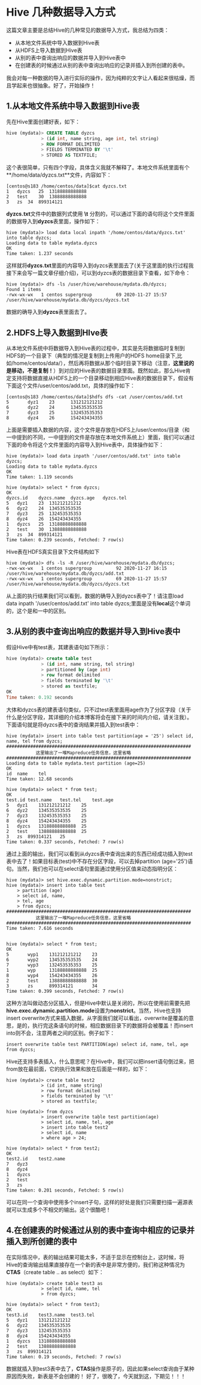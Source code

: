 # Hive 几种数据导入方式

这篇文章主要是总结Hive的几种常见的数据导入方式，我总结为四类：

* 从本地文件系统中导入数据到Hive表
* 从HDFS上导入数据到Hive表
* 从别的表中查询出响应的数据并导入到Hive表中
* 在创建表的时候通过从别的表中查询出响应的记录并插入到所创建的表中。

我会对每一种数据的导入进行实际的操作，因为纯粹的文字让人看起来很枯燥，而且学起来也很抽象。好了，开始操作！

## 1.从本地文件系统中导入数据到Hive表

先在Hive里面创建好表，如下：

```sql
hive (mydata)> CREATE TABLE dyzcs
             > (id int, name string, age int, tel string)
             > ROW FORMAT DELIMITED
             > FIELDS TERMINATED BY '\t'
             > STORED AS TEXTFILE;
```

这个表很简单，只有四个字段，具体含义我就不解释了。本地文件系统里面有个**/home/data/dyzcs.txt**文件，内容如下：

```
[centos@s183 /home/centos/data]$cat dyzcs.txt 
1	dyzcs	25	13188888888888
2	test	30	13888888888888
3	zs	34	899314121
```

**dyzcs.txt**文件中的数据列式使用 **\t** 分割的，可以通过下面的语句将这个文件里面的数据导入到**dyzcs**表里面，操作如下：

```shell
hive (mydata)> load data local inpath '/home/centos/data/dyzcs.txt' into table dyzcs;
Loading data to table mydata.dyzcs
OK
Time taken: 1.237 seconds
```

这样就将**dyzcs.txt**里面的内容导入到dyzcs表里面去了(关于这里面的执行过程我接下来会写一篇文章仔细介绍)，可以到dyzcs表的数据目录下查看，如下命令：

```shell
hive (mydata)> dfs -ls /user/hive/warehouse/mydata.db/dyzcs;
Found 1 items
-rwx-wx-wx   1 centos supergroup         69 2020-11-27 15:57 /user/hive/warehouse/mydata.db/dyzcs/dyzcs.txt
```

数据的确导入到**dyzcs**表里面去了。

## 2.HDFS上导入数据到HIve表

从本地文件系统中将数据导入到Hive表的过程中，其实是先将数据临时复制到HDFS的一个目录下（典型的情况是复制到上传用户的HDFS home目录下,比如/home/centos/data/），然后再将数据从那个临时目录下移动（注意，**这里说的是移动，不是复制！**）到对应的Hive表的数据目录里面。既然如此，那么Hive肯定支持将数据直接从HDFS上的一个目录移动到相应Hive表的数据目录下，假设有下面这个文件/user/centos/add.txt，具体的操作如下：

```shell
[centos@s183 /home/centos/data]$hdfs dfs -cat /user/centos/add.txt
5       dyz1    23      131212121212
6       dyz2    24      134535353535
7       dyz3    25      132453535353
8       dyz4    26      154243434355
```

上面是需要插入数据的内容，这个文件是存放在HDFS上/user/centos/目录（和一中提到的不同，一中提到的文件是存放在本地文件系统上）里面，我们可以通过下面的命令将这个文件里面的内容导入到Hive表中，具体操作如下：

```shell
hive (mydata)> load data inpath '/user/centos/add.txt' into table dyzcs;
Loading data to table mydata.dyzcs
OK
Time taken: 1.119 seconds

hive (mydata)> select * from dyzcs;
OK
dyzcs.id	dyzcs.name	dyzcs.age	dyzcs.tel
5	dyz1	23	131212121212
6	dyz2	24	134535353535
7	dyz3	25	132453535353
8	dyz4	26	154243434355
1	dyzcs	25	13188888888888
2	test	30	13888888888888
3	zs	34	899314121
Time taken: 0.239 seconds, Fetched: 7 row(s)
```

Hive表在HDFS真实目录下文件结构如下

```shell
hive (mydata)> dfs -ls -R /user/hive/warehouse/mydata.db/dyzcs;
-rwx-wx-wx   1 centos supergroup         92 2020-11-27 16:15 /user/hive/warehouse/mydata.db/dyzcs/add.txt
-rwx-wx-wx   1 centos supergroup         69 2020-11-27 15:57 /user/hive/warehouse/mydata.db/dyzcs/dyzcs.txt
```

从上面的执行结果我们可以看到，数据的确导入到dyzcs表中了！请注意load data inpath '/user/centos/add.txt' into table dyzcs;里面是没有**local**这个单词的，这个是和一中的区别。

## 3.从别的表中查询出响应的数据并导入到Hive表中

假设Hive中有test表，其建表语句如下所示：

```sql
hive (mydata)> create table test
             > (id int, name string, tel string) 
             > partitioned by (age int)
             > row format delimited
             > fields terminated by '\t'
             > stored as textfile;
OK
Time taken: 0.192 seconds
```

大体和dyzcs表的建表语句类似，只不过test表里面用age作为了分区字段（关于什么是分区字段，其详细的介绍本博客将会在接下来的时间内介绍，请关注我）。下面语句就是将dyzcs表中的查询结果并插入到test表中：

```shell
hive (mydata)> insert into table test partition(age = '25') select id, name, tel from dyzcs;
#####################################################################
           这里输出了一堆Mapreduce任务信息，这里省略
#####################################################################
Loading data to table mydata.test partition (age=25)
OK
id	name	tel
Time taken: 12.68 seconds

hive (mydata)> select * from test;
OK
test.id	test.name	test.tel	test.age
5	dyz1	131212121212	25
6	dyz2	134535353535	25
7	dyz3	132453535353	25
8	dyz4	154243434355	25
1	dyzcs	13188888888888	25
2	test	13888888888888	25
3	zs	899314121	25
Time taken: 0.337 seconds, Fetched: 7 row(s)
```

通过上面的输出，我们可以看到从dyzcs表中查询出来的东西已经成功插入到test表中去了！如果目标表(test)中不存在分区字段，可以去掉partition (age='25')语句。当然，我们也可以在select语句里面通过使用分区值来动态指明分区：

```shell
hive (mydata)> set hive.exec.dynamic.partition.mode=nonstrict;
hive (mydata)> insert into table test
    > partition (age)
    > select id, name,
    > tel, age
    > from dyzcs;
#####################################################################
           这里输出了一堆Mapreduce任务信息，这里省略
#####################################################################
Time taken: 7.616 seconds
 
 
hive (mydata)> select * from test;
OK
5       wyp1    131212121212    23
6       wyp2    134535353535    24
7       wyp3    132453535353    25
1       wyp     13188888888888  25
8       wyp4    154243434355    26
2       test    13888888888888  30
3       zs      899314121       34
Time taken: 0.399 seconds, Fetched: 7 row(s)
```

这种方法叫做动态分区插入，但是Hive中默认是关闭的，所以在使用前需要先把**hive.exec.dynamic.partition.mode**设置为**nonstrict**。当然，Hive也支持insert overwrite方式来插入数据，从字面我们就可以看出，overwrite是覆盖的意思，是的，执行完这条语句的时候，相应数据目录下的数据将会被覆盖！而insert into则不会，注意两者之间的区别。例子如下：

```shell
insert overwrite table test PARTITION(age) select id, name, tel, age from dyzcs;
```

Hive还支持多表插入，什么意思呢？在Hive中，我们可以把insert语句倒过来，把from放在最前面，它的执行效果和放在后面是一样的，如下：

```shell
hive (mydata)> create table test2
             > (id int, name string)
             > row format delimited
             > fields terminated by '\t'
             > stored as textfile;

hive (mydata)> from dyzcs
             > insert overwrite table test partition(age)
             > select id, name, tel, age
             > insert into table test2
             > select id, name
             > where age > 24;

hive (mydata)> select * from test2;
OK
test2.id	test2.name
7	dyz3
8	dyz4
1	dyzcs
2	test
3	zs
Time taken: 0.201 seconds, Fetched: 5 row(s)
```

可以在同一个查询中使用多个insert子句，这样的好处是我们只需要扫描一遍源表就可以生成多个不相交的输出。这个很酷吧！

## 4.在创建表的时候通过从别的表中查询中相应的记录并插入到所创建的表中

在实际情况中，表的输出结果可能太多，不适于显示在控制台上，这时候，将Hive的查询输出结果直接存在一个新的表中是非常方便的，我们称这种情况为**CTAS**（create table .. as select）如下：

```shell
hive (mydata)> create table test3 as
             > select id, name, tel
             > from dyzcs;

hive (mydata)> select * from test3;
OK
test3.id	test3.name	test3.tel
5	dyz1	131212121212
6	dyz2	134535353535
7	dyz3	132453535353
8	dyz4	154243434355
1	dyzcs	13188888888888
2	test	13888888888888
3	zs	899314121
Time taken: 0.19 seconds, Fetched: 7 row(s)
```

数据就插入到test3表中去了，**CTAS**操作是原子的，因此如果select查询由于某种原因而失败，新表是不会创建的！
好了，很晚了，今天就到这，下期见！！！